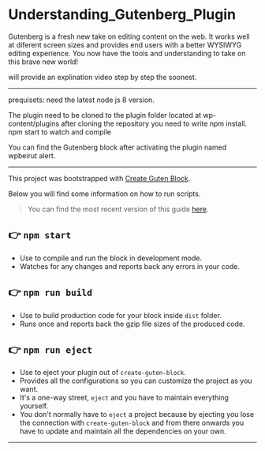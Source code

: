 # Understanding_Gutenberg_Plugin
Gutenberg is a fresh new take on editing content on the web. 
It works well at diferent screen sizes and provides end users with a better WYSIWYG editing experience. 
You now have the tools and understanding to take on this brave new world!

will provide an explination video step by step the soonest.

---
prequisets:
need the latest node js 8 version.

The plugin need to be cloned to the plugin folder located at wp-content/plugins
after cloning the repository you need to write npm install.
npm start to watch and compile 

You can find the Gutenberg block after activating the plugin named wpbeirut alert.

---

This project was bootstrapped with [Create Guten Block](https://github.com/ahmadawais/create-guten-block).

Below you will find some information on how to run scripts.

>You can find the most recent version of this guide [here](https://github.com/ahmadawais/create-guten-block).

## 👉  `npm start`
- Use to compile and run the block in development mode.
- Watches for any changes and reports back any errors in your code.

## 👉  `npm run build`
- Use to build production code for your block inside `dist` folder.
- Runs once and reports back the gzip file sizes of the produced code.

## 👉  `npm run eject`
- Use to eject your plugin out of `create-guten-block`.
- Provides all the configurations so you can customize the project as you want.
- It's a one-way street, `eject` and you have to maintain everything yourself.
- You don't normally have to `eject` a project because by ejecting you lose the connection with `create-guten-block` and from there onwards you have to update and maintain all the dependencies on your own.

---
